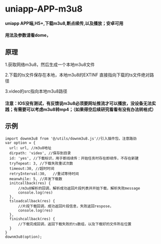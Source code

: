# uniapp-APP-m3u8
#### uniapp APP端,H5+,下载m3u8,断点续传,以及播放；安卓可用
#### 用法及参数请看dome，
## 原理

1.获取网络m3u8，然后生成一个本地m3u8文件

2.下载的ts文件保存在本地，本地m3u8的EXTINF 直接指向下载的ts文件绝对路径

3.video的src指向本地m3u8路径

#### 注意：IOS没有测试，有反馈说m3u8必须要网址推流才可以播放，没设备无法实践；有需要可以考虑m3u8转mp4；（如果得空后续研究看看有没有办法转格式）

## 示例
```
import downm3u8 from '@/utils/downm3u8.js'//引入插件包，注意路劲
var option = {
  url: url, //m3u8地址
  dirpath: 'video', //保存到目录
  id: 'yes', //下载标识，用于断线续传：开始任务时存在即续传，不存在新建
  tryTepeat: 3, //下载失败重试次数
  timeout:30, //超时时间
  retryInterval:30,   //重试等待时间
  meanwhile: 5, //并发下载数
  initcallback(res) {
      //m3u8解析的回调，解析成功返回片段列表并开始下载，解析失败message
      console.log(res)
  },
  tsloadcallback(res) {
      //片段下载回调，成功返回片段信息，失败返回respose，
      console.log(res)
  },
  finishcallback(res) {
      //下载完成回调，返回下载失败的ts数组，以及下载好的文件所在位置
  }
}
downm3u8(option);
```
